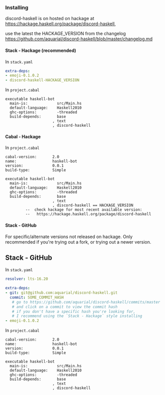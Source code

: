 ### Installing

discord-haskell is on hosted on hackage at <https://hackage.haskell.org/package/discord-haskell>,

use the latest the HACKAGE_VERSION from the changelog
<https://github.com/aquarial/discord-haskell/blob/master/changelog.md>


#### Stack - Hackage (recommended)

In `stack.yaml`

```yaml
extra-deps:
- emoji-0.1.0.2
- discord-haskell-HACKAGE_VERSION
```

In `project.cabal`

```cabal
executable haskell-bot
  main-is:             src/Main.hs
  default-language:    Haskell2010
  ghc-options:         -threaded
  build-depends:       base
                     , text
                     , discord-haskell
```






#### Cabal - Hackage

In `project.cabal`

```cabal
cabal-version:       2.0
name:                haskell-bot
version:             0.0.1
build-type:          Simple

executable haskell-bot
  main-is:             src/Main.hs
  default-language:    Haskell2010
  ghc-options:         -threaded
  build-depends:       base
                     , text
                     , discord-haskell == HACKAGE_VERSION
         --  check hackage for most recent available version:
         --   https://hackage.haskell.org/package/discord-haskell
```






#### Stack - GitHub

For specific/alternate versions not released on hackage. Only recommended if you're trying out a fork, or trying out a newer version.

## Stack - GitHub

In `stack.yaml`
```yaml
resolver: lts-16.20

extra-deps:
- git: git@github.com:aquarial/discord-haskell.git
  commit: SOME_COMMIT_HASH
   # go to https://github.com/aquarial/discord-haskell/commits/master
   # and click on a commit to view the commit hash
   # if you don't have a specific hash you're looking for,
   # I recommend using the `Stack - Hackage` style installing
- emoji-0.1.0.2
```

In `project.cabal`

```cabal
cabal-version:       2.0
name:                haskell-bot
version:             0.0.1
build-type:          Simple

executable haskell-bot
  main-is:             src/Main.hs
  default-language:    Haskell2010
  ghc-options:         -threaded
  build-depends:       base
                     , text
                     , discord-haskell
```
